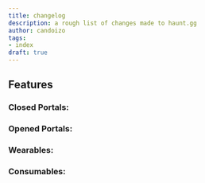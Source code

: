 ```yaml
---
title: changelog
description: a rough list of changes made to haunt.gg
author: candoizo
tags:
- index
draft: true
---
```



## Features


### Closed Portals:


### Opened Portals:


### Wearables:


### Consumables:
